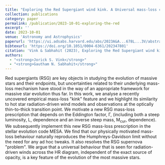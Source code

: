 ```yaml
---
title: "Exploring the Red Supergiant wind kink. A Universal mass-loss concept for massive stars"
collection: publications
category: paper
permalink: /publication/2023-10-01-exploring-the-red
excerpt: ''
date: 2023-10-01
venue: 'Astronomy and Astrophysics'
paperurl: 'https://ui.adsabs.harvard.edu/abs/2023A&A...678L...3V/abstract'
bibtexurl: 'https://doi.org/10.1051/0004-6361/202347801'
citation: 'Vink & Sabhahit (2023), Exploring the Red Supergiant wind kink. A Universal mass-loss concept for massive stars, Astronomy and Astrophysics'
authors:
  - "<strong>Jorick S. Vink</strong>"
  - "<strong>Gautham N. Sabhahit</strong>"
---
```

Red supergiants (RSG) are key objects in studying the evolution of massive stars and their endpoints, but uncertainties related to their underlying mass-loss mechanism have stood in the way of an appropriate framework for massive star evolution thus far. In this work, we analyse a recently uncovered empirical mass-loss "kink" feature and we highlight its similarity to hot star radiation-driven wind models and observations at the optically thin-to-thick transition point. We motivate a new RSG mass-loss prescription that depends on the Eddington factor, Γ, (including both a steep luminosity, L, dependence and an inverse steep mass, M<SUB>cur</SUB>, dependence). We subsequently implement this new RSG mass-loss prescription in the stellar evolution code MESA. We find that our physically motivated mass-loss behaviour naturally reproduces the Humphreys-Davidson limit without the need for any ad hoc tweaks. It also resolves the RSG supernova "problem". We argue that a universal behaviour that is seen for radiation-driven winds across the HR diagram, independent of the exact source of opacity, is a key feature of the evolution of the most massive stars.
